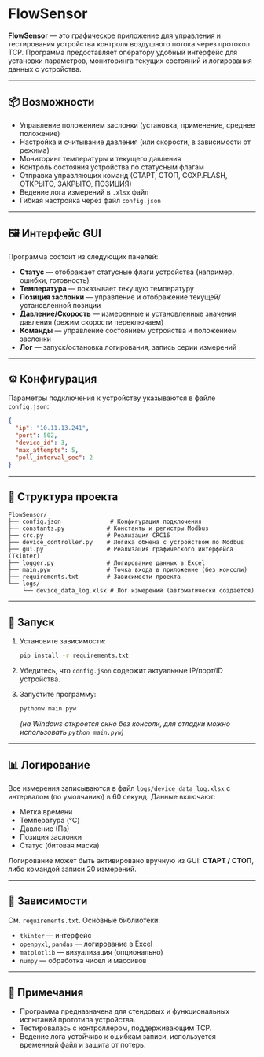 # FlowSensor

**FlowSensor** — это графическое приложение для управления и тестирования устройства контроля воздушного потока через протокол TCP. Программа предоставляет оператору удобный интерфейс для установки параметров, мониторинга текущих состояний и логирования данных с устройства.

---

## 📦 Возможности

- Управление положением заслонки (установка, применение, среднее положение)
- Настройка и считывание давления (или скорости, в зависимости от режима)
- Мониторинг температуры и текущего давления
- Контроль состояния устройства по статусным флагам
- Отправка управляющих команд (СТАРТ, СТОП, СОХР.FLASH, ОТКРЫТО, ЗАКРЫТО, ПОЗИЦИЯ)
- Ведение лога измерений в `.xlsx` файл
- Гибкая настройка через файл `config.json`

---

## 🖼️ Интерфейс GUI

Программа состоит из следующих панелей:

- **Статус** — отображает статусные флаги устройства (например, ошибки, готовность)
- **Температура** — показывает текущую температуру
- **Позиция заслонки** — управление и отображение текущей/установленной позиции
- **Давление/Скорость** — измеренные и установленные значения давления (режим скорости переключаем)
- **Команды** — управление состоянием устройства и положением заслонки
- **Лог** — запуск/остановка логирования, запись серии измерений

---

## ⚙️ Конфигурация

Параметры подключения к устройству указываются в файле `config.json`:

```json
{
  "ip": "10.11.13.241",
  "port": 502,
  "device_id": 3,
  "max_attempts": 5,
  "poll_interval_sec": 2
}
```

---

## 📁 Структура проекта

```
FlowSensor/
├── config.json              # Конфигурация подключения
├── constants.py            # Константы и регистры Modbus
├── crc.py                  # Реализация CRC16
├── device_controller.py    # Логика обмена с устройством по Modbus
├── gui.py                  # Реализация графического интерфейса (Tkinter)
├── logger.py               # Логирование данных в Excel
├── main.pyw                # Точка входа в приложение (без консоли)
├── requirements.txt        # Зависимости проекта
└── logs/
    └── device_data_log.xlsx # Лог измерений (автоматически создается)
```

---

## 🚀 Запуск

1. Установите зависимости:
   ```bash
   pip install -r requirements.txt
   ```

2. Убедитесь, что `config.json` содержит актуальные IP/порт/ID устройства.

3. Запустите программу:
   ```bash
   pythonw main.pyw
   ```

   *(на Windows откроется окно без консоли, для отладки можно использовать `python main.pyw`)*

---

## 📊 Логирование

Все измерения записываются в файл `logs/device_data_log.xlsx` с интервалом (по умолчанию) в 60 секунд. Данные включают:

- Метка времени
- Температура (°C)
- Давление (Па)
- Позиция заслонки
- Статус (битовая маска)

Логирование может быть активировано вручную из GUI: **СТАРТ / СТОП**, либо командой записи 20 измерений.

---

## 🧱 Зависимости

См. `requirements.txt`. Основные библиотеки:

- `tkinter` — интерфейс
- `openpyxl`, `pandas` — логирование в Excel
- `matplotlib` — визуализация (опционально)
- `numpy` — обработка чисел и массивов

---

## 📌 Примечания

- Программа предназначена для стендовых и функциональных испытаний прототипа устройства.
- Тестировалась с контроллером, поддерживающим TCP.
- Ведение лога устойчиво к ошибкам записи, используется временный файл и защита от потерь.
